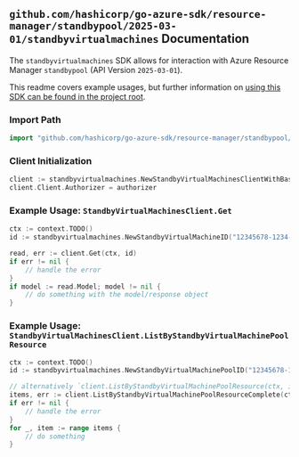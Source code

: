 
## `github.com/hashicorp/go-azure-sdk/resource-manager/standbypool/2025-03-01/standbyvirtualmachines` Documentation

The `standbyvirtualmachines` SDK allows for interaction with Azure Resource Manager `standbypool` (API Version `2025-03-01`).

This readme covers example usages, but further information on [using this SDK can be found in the project root](https://github.com/hashicorp/go-azure-sdk/tree/main/docs).

### Import Path

```go
import "github.com/hashicorp/go-azure-sdk/resource-manager/standbypool/2025-03-01/standbyvirtualmachines"
```


### Client Initialization

```go
client := standbyvirtualmachines.NewStandbyVirtualMachinesClientWithBaseURI("https://management.azure.com")
client.Client.Authorizer = authorizer
```


### Example Usage: `StandbyVirtualMachinesClient.Get`

```go
ctx := context.TODO()
id := standbyvirtualmachines.NewStandbyVirtualMachineID("12345678-1234-9876-4563-123456789012", "example-resource-group", "standbyVirtualMachinePoolName", "standbyVirtualMachineName")

read, err := client.Get(ctx, id)
if err != nil {
	// handle the error
}
if model := read.Model; model != nil {
	// do something with the model/response object
}
```


### Example Usage: `StandbyVirtualMachinesClient.ListByStandbyVirtualMachinePoolResource`

```go
ctx := context.TODO()
id := standbyvirtualmachines.NewStandbyVirtualMachinePoolID("12345678-1234-9876-4563-123456789012", "example-resource-group", "standbyVirtualMachinePoolName")

// alternatively `client.ListByStandbyVirtualMachinePoolResource(ctx, id)` can be used to do batched pagination
items, err := client.ListByStandbyVirtualMachinePoolResourceComplete(ctx, id)
if err != nil {
	// handle the error
}
for _, item := range items {
	// do something
}
```
